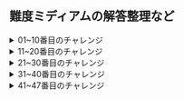 ## 難度ミディアムの解答整理など

<details>
<summary>01~10番目のチャレンジ</summary>
<div markdown="1-10">

### 2. Get Return Type

> `ReturnType<T>`を内装ジェネリックを使わず具現してみよう。

```ts
// 例
const fn = (v: boolean) => {
    if (v)
      return 1
    else
      return 2
  }
  
  type a = MyReturnType<typeof fn> // should be "1 | 2"
```

```ts
type MyReturnType<T> =  T extends (...args : any[]) => infer R ? R : any;
// 入力されたタイプTが関数であれば関数のリターンタイプが、でないとanyをリターン
// infer Rの応用法として熟知しておくこと
```

<hr />

### 3. Omit

> `Omit<T, K>`を内装ジェネリックを使わず具現してみよう。 
> `T`タイプのすべてのプロパティで`K`を除いてタイプを構成する。

```ts
// 例
interface Todo {
    title: string
    description: string
    completed: boolean
}
  
type TodoPreview = MyOmit<Todo, 'description' | 'title'>
  
const todo: TodoPreview = {
    completed: false,
}
```

```ts
type MyOmit<T, K extends keyof T> = {
    [P in keyof T as P extends K ? never: P ]:T[P];
}
/*
    OmitはPickとExcludeと応用なので
    type MyOmit<T, U extends keyof T> = Pick<T, Exclude<keyof T, U>>;
    として表現できる

    type Pick<T, K extends keyof T> = { [P in K]: T[P] } で
    type Exclude<T, U> = T extends U ? never : T なので
    [P in keyof T as P extends K ? never: P ]:T[P] である。

    Tのキーを持つPをKと比較してマッチすれば無視(never)し、
    そうでない場合はP(Tのキーの略称)をTタイプ内のフィールドで、T[P]を値として設定
    Omitは省略の意味をもつのでTのフィールドの中からKに値するフィールドを省略する
*/
```

<hr />

### 8. Readonly 2

> 二つの要素TとKを持つジェネリック`MyReadonly2<T, K>`を具現してみよう。
> `K`は`T`に属するプロパティで`readonly`、`T`内部の残りの値は`readonly`ではない。

```ts
// 例
interface Todo {
  title: string
  description: string
  completed: boolean
}

const todo: MyReadonly2<Todo, 'title' | 'description'> = {
  title: "Hey",
  description: "foobar",
  completed: false,
}

todo.title = "Hello" // Error: cannot reassign a readonly property
todo.description = "barFoo" // Error: cannot reassign a readonly property
todo.completed = true // OK
```

```ts
// 一回目のトライ
 [P in keyof T as P extends K ? readonly P : P]: T[P] ;
// アプローチは良かったもののreadonlyを直接リターン文には使えない

// 二回目のトライ
type MyReadonly2<T, K = unknown> = {
  readonly [P in keyof T as P extends K ? P : never]: T[P]
} & T
// readonly Pick<T, K>とTの残りを & 演算子で結ぶ
// エラー: Type 'false' does not satisfy the constraint 'true

// 三つ目のトライ 
type MyReadonly2<T, K extends keyof T = keyof T> = {
  // = keyof Tはパタメータが一つだけだった場合の宣言
  [P in keyof T as P extends K ? never : P]: T[P]
  // Excludeでフィルターしたタイプはそのまま維持
} & { 
  readonly [P in K]: T[P] 
  // Pickでフィルターしたタイプ内の属性はreadonlyとして処理
}
```

<hr/>

### 9. Deep Readonly

> 再帰的にサブオブジェクトを持つ一つのオブジェクトを全てreadonly化するジェネリック`DeepReadonly<T>`を具現してみよう。 
> このチャレンジではオブジェクトを扱う方法を学びます。配列、関数、クラスなどは考えなくてもよいでしょう。しかし、自ら多くのケースを想定し、チャレンジしてみましょう。

```ts
// 例
type X = { 
  x: { 
    a: 1
    b: 'hi'
  }
  y: 'hey'
}

type Expected = { 
  readonly x: { 
    readonly a: 1
    readonly b: 'hi'
  }
  readonly y: 'hey' 
}

const todo: DeepReadonly<X> // should be same as `Expected`
```

```ts
type DeepReadonly<T> = {
    readonly [P in keyof T]: keyof T[P] extends undefined ? T[P] : DeepReadonly<T[P]>
} // 再帰を利用し、キーの値ごとに内部に入りreadonly化する(深く入れない場合はundefinedになるので、その場合に再帰から脱出)
```

<hr/>

### 10. Tuple to Union

>  与えられた一つのタプルの値たちをユニオンとしてカバーするジェネリック`TupleToUnion<T>`を具現してみよう。

```ts
// 例
type Arr = ['1', '2', '3']

const a: TupleToUnion<Arr> // expected to be '1' | '2' | '3'
```

```ts
// 一つ目の方法：タプルを展開し、一つずつ取り出す方法(itor式)
type TupleToUnion<T> = T extends unknown[] ? T[number] : never;

// 二つ目の方法：再帰を使った方法
type TupleToUnion<T> = T extends [infer A,...infer B] ? ( A | TupleToUnion<B> ) : never;
```

<hr/>

### 12. Chainable Options

> チェーンナブルオプションは普通Javascriptで使われる。しかし、Typescriptに移す場合はそれを適切にタイプ返還できますか？
> このチャレンジでは二つの関数`option(key, value)`と`get()`を持つオブジェクトやクラスをタイピングするでしょう。
> `option`では与えられたキーと値で現状の構成を拡張でき、`get`を通じて最終結果に接近できます。
> `key`は`string`タイプだけで、`value`はどのタイプでも良いでしょう。

```ts
// 例
declare const config: Chainable

const result = config
  .option('foo', 123)
  .option('name', 'type-challenges')
  .option('bar', { value: 'Hello World' })
  .get()

// expect the type of result to be:
interface Result {
  foo: number
  name: string
  bar: {
    value: string
  }
}
```

```ts
type Chainable<R extends {} = {}> = {
    option<K extends string, V>(key: K, value: V): Chainable<{[P in K]: V} & R>
    // キーであるKはstringだけで、リターンタイプはオブジェクトなので<R extends {}>で定義
    // このジェネリックは再帰してチェイニングするのでリターンタイプとして以前チェーンで生成されたオブジェクトを＆演算子で追加
    get(): R
}
```

<hr/>

### 15. Last of Array

> 与えられた配列`T`の最後の因子を持つジェネリック`Last<T>`を具現してみよう。

```ts
// 例
type arr1 = ['a', 'b', 'c']
type arr2 = [3, 2, 1]

type tail1 = Last<arr1> // expected to be 'c'
type tail2 = Last<arr2> // expected to be 1
```

```ts
// スプレッド構文を使って配列の最後の要素と残りで分け、最後の要素だけリターン
type Last<T extends unknown[]> = T extends [...remains: unknown, last: infer L] ? L : never;
```

<hr />

### 16. Pop

> 与えられた配列`T`から最後の要素を取り除いた配列をリターンするジェネリック`Pop<T>`を具現してみよう。

```ts
// 例
type arr1 = ['a', 'b', 'c', 'd']
type arr2 = [3, 2, 1]

type re1 = Pop<arr1> // expected to be ['a', 'b', 'c']
type re2 = Pop<arr2> // expected to be [3, 2]
```

```ts
// Last of Array問題とは反対に配列を分け、残り(R)をリターン
type Pop<T extends unknown[]> = T extends [...remains: infer R, last: unknown] ? R : never; 
```

<hr />

### 20. Promise.all

> Promiseのような一つのオブジェクトを受け、そのリターン値がPromise状態からリゾルブされた`Promise<T>`のタイプを持つ関数`PromiseAll`のタイプを定義しましょう。

```ts
// 例
const promise1 = Promise.resolve(3);
const promise2 = 42;
const promise3 = new Promise<string>((resolve, reject) => {
  setTimeout(resolve, 100, 'foo');
});

// expected to be `Promise<[number, number, string]>`
const p = Promise.all([promise1, promise2, promise3] as const)
```

```ts
// PromiseAllが持つパラメータvalueはタプル構造の配列なのでreadonlyで処理された[...T]をパラメータとして定義
declare function PromiseAll<T extends unknown[]>(values: readonly [...T]): Promise<{
    [P in keyof T]: T[P] extends Promise<infer R> ? R : T[P]
    // 返還型のPromiseはキーに対しての値(T[P])がもしPromiseならそのPromiseが持つジェネリックのタイプ(infer R)をリターンし、Promiseでない場合はT[P]をリターン
}>
```

<hr />

### 62. Type Lookup

> たまにはユニオン属性でタイプ内部を覗きたい時があります。
> 今回のチャレンジでは`type`のフィールドを持つユニオン`Cat | Dog`内に相応するプロパティを覗いてみましょう。
> 言い直すと、`Dog`タイプを`Lookup<Dog | Cat, 'dog'>`で、`Cat`タイプを`Lookup<Dog | Cat, 'cat'>`で取得してみましょう。

```ts
// 例
interface Cat {
    type: 'cat'
    breeds: 'Abyssinian' | 'Shorthair' | 'Curl' | 'Bengal'
  }
  
  interface Dog {
    type: 'dog'
    breeds: 'Hound' | 'Brittany' | 'Bulldog' | 'Boxer'
    color: 'brown' | 'white' | 'black'
  }
  
  type MyDogType = LookUp<Cat | Dog, 'dog'> // expected to be `Dog`
```

```ts
// Uの内部からデストラクチャリング文法をつかって`type`というキーを持つプロパティだけ持ってきます
// そこでU['type']でフィルター
// U extends { type: 'cat' }かU extends { type: 'dog' }でU(DogかCat)タイプをリターン
type LookUp<U extends { type: string }, T extends U['type']> = U extends { type: T } ? U : never;
```

<hr />

</div>
</details>

<details>
<summary>11~20番目のチャレンジ</summary>
<div markdown="11-20">

### 106. Trim Left

> 与えられた文字列タイプを受け、左側の空欄を消す`TrimLeft<T>`を具現してみよう。

```ts
// 例
type trimed = TrimLeft<'  Hello World  '> // expected to be 'Hello World  '
```

```ts
// 一つ目の方法
type TrimLeft<S extends string> = 
  S extends `${infer First}${infer Rest}` 
  // Sを頭文字と残りで分ける
    ? First extends ' '| '\n' | '\t' 
    // もし頭文字が' '(空欄)、'\n'(改行)、'\t'(タブ)なら
      ? TrimLeft<Rest> : S // 残りの文字をTrimLeftのパラメータとして使って再帰
    : never // 頭文字が空欄、改行、タブではない場合無視

// もっと便利な二つ目の方法
type TrimLeft<S extends string> =  S extends `${' ' | '\n' | '\t'}${infer R}` ? TrimLeft<R> : S
// 最初からFirstの代わりに空欄と改行、タブを探して当て、残りで再帰
```

- **Typescriptの文法内で文字列を扱う方法は使えそうなので(有効性の検証や正規表現など)覚えておこう**

<hr/>

### 108. Trim

> 文字列の左右をなくすジェネリック`Trim<T>`を具現してみよう。

```ts
// 例
type trimed = Trim<'  Hello World  '> // expected to be 'Hello World'
```

```ts
// タイプ正義なしで使用すると長くなってコードが分かりにくいのでLeftとRightを別々に定義し
type TrimLeft<S extends string> = S extends `${' ' | '\n' | '\t'}${infer R}` ? TrimLeft<R> : S;
type TrimRight<S extends string> = S extends  `${infer L}${' ' | '\n' | '\t'}` ? TrimRight<L> : S;
// TrimRightのパラメータとしてTrimLeft<S>のタイプ推論値を使う
type Trim<S extends string> = TrimRight<TrimLeft<S>>;
```

<hr />

### 110. Capitalize

> 残りの文字はそのままで、頭文字だけ大文字になるジェネリック`Capitalize<T>`を具現してみよう。

```ts
// 例
type capitalized = Capitalize<'hello world'> // expected to be 'Hello world'
```

```ts
type Capitalize<S extends string> = S extends `${infer First}${infer Remains}` ? `${Uppercase<First>}${Remains}` : S;
// Typescriptの内装ジェネリック`Uppercase<S>`を使うと残りは前に習った文字の分解式
```

<hr/>

### 116. Replace

> 与えられた文字列`S`内にある`From`文字列を`To`文字列に変えるジェネリック`Replace<S, From, To>`を具現してみよう。

```ts
// 例
type replaced = Replace<'types are fun!', 'fun', 'awesome'> // expected to be 'types are awesome!'
```

```ts
type Replace<S extends string, From extends string, To extends string> 
    = '' extends From // 文字列になんもない場合の例外処理分
        ? S 
        : S extends `${infer Front}${From}${infer Last}` 
        // 文字列の中に`From`があれば`From`を中心として文字列を分ける
            ? `${Front}${To}${Last}` // `From`文字列の部分に`To`文字列を代入してリターン
            : S;
```

- 例外処理はいつも大事。

<hr/>

### 119. ReplaceAll 

> 与えられた文字列`S`の中にある全ての`From`文字列を`To`文字列に変えるジェネリック`ReplaceAll<S, From, To>`を具現してみよう。

```ts
// 例
type replaced = ReplaceAll<'t y p e s', ' ', ''> // expected to be 'types'
```

```ts
type ReplaceAll<S extends string, From extends string, To extends string> 
= From extends '' // 例外処理文
    ? S 
    : S extends `${infer Front}${From}${infer Last}` // ここまで前の問題と同じ方法
        ? `${Front}${To}${ReplaceAll<Last, From, To>}` 
        // 当たりの文字列は前から変えていくので変えた後の残りの文字列をReplaceAllのパラメータとして使う
        : S;
```

<hr />

### 191. Append Argument

> 関数Fnを最初のパラメータに、Aを二番目のパラメータとして使用し、もともと関数であるFnのパラメータにAが加われたオーバーロード関数を生成するジェネリック`AppendArgument<Fn, A>`を具現してみよう。

```ts
// 例
type Fn = (a: number, b: string) => number

type Result = AppendArgument<Fn, boolean> 
// expected be (a: number, b: string, x: boolean) => number
```

```ts
type AppendArgument<Fn, A> 
    = Fn extends (...arg:[...infer Args]) => infer R // 関数のパラメータを配列化してConcatみたいにAを追加
        ? (...arg:[...Args, A]) => R // 与えられた関数のリターンタイプは同じである
        : never
```

<hr />

### 296. Permutation 

> ユニオンで受けたタイプを順列で返還するジェネリック`Permutation<U>`を具現してみよう。

```ts
// 例
type perm = Permutation<'A' | 'B' | 'C'>; // ['A', 'B', 'C'] | ['A', 'C', 'B'] | ['B', 'A', 'C'] | ['B', 'C', 'A'] | ['C', 'A', 'B'] | ['C', 'B', 'A']
```

```ts
type Permutation<T, U = T> 
    = [U] extends [never] // 二番目のパラメータがない場合空の配列をリターン
        ? [] 
        : T extends never // `もう巡回できない場合`とはExcludeで配列に何も存在しない時
            ? [] 
            : [T, ...Permutation<Exclude<U, T>>] // Tを配列に位置させてTとUを除いた残りで再帰
```

- 順列アルゴリズムに関する内容は[このページ](https://minusi.tistory.com/entry/%EC%88%9C%EC%97%B4-%EC%95%8C%EA%B3%A0%EB%A6%AC%EC%A6%98-Permutation-Algorithm)を参照しました。(韓国語ページ)

<hr/>

### 298. Length of String

> 文字列の長さを計算するジェネリック`LengthOfString<S>`を具現してみよう。

```ts
// 例文なし
```

```ts
type SplitString<S> 
  = S extends `${infer First}${infer Remains}` 
    ? [First, ...SplitString<Remains>] // 再帰を使って文字列を一文字ずつ分けて配列化
    : [];
type LengthOfString<S extends string> = SplitString<S>['length']; //　タプルに定義し、タプル内部のlength値を参照
```

<hr/>

### 459. Flatten 

> 配列の中の全ての要素の深さ(Depth)が同じになるジェネリック`Flatten<A>`を具現してみよう。

```ts
// 例
type flatten = Flatten<[1, 2, [3, 4], [[[5]]]]> // [1, 2, 3, 4, 5]
```

```ts
type Flatten<T>  
    = T extends unknown[] 
        ? T extends [infer A, ...infer R] 
            ? [...Flatten<A>, ...Flatten<R>] // 再帰と再帰した結果をスプレッド構文で分ける(Divide)
            : [] 
        : [T]; // 再帰ができない場合は配列にただ一つだけ残っている場合なのでそのままリターン(and Conquer)
```

<hr/>

### 527. Append to object

> インターフェースに新しいフィールドを追加するジェネリックを具現してみよう。このジェネリックは三つのパラメータを持ちます。リターン値は必ず新しいフィールドを持つオブジェクトです。

```ts
// 例
type Test = { id: '1' }
type Result = AppendToObject<Test, 'value', 4> // expected to be { id: '1', value: 4 }
```

```ts
type merge<T> = {
    [P in keyof T]: T[P]
}
type AppendToObject<T, U extends string, V> = merge<{ [key in U]:V } & T>
// Uで与えられたキーでVの値を持つタイプを生成し、元のタイプTを＆演算子で結び、mergeジェネリックで一つのタイプにまとめる
```

<hr/>

</div>
</details>

<details>
<summary>21~30番目のチャレンジ</summary>
<div markdown="21-30">

### 529. Absolute

> 文字列か大きい整数、整数を受け、文字列の絶対値を出力するジェネリック`Absolute`を具現してみよう。

```ts
// 例
type Test = -100;
type Result = Absolute<Test>; // expected to be "100"
```

```ts
type Absolute<T extends number | string | bigint> = `${T}` extends `-${infer S}` ? `${S}` : `${T}`;
// バッククォートを使って文字列に
```

<hr/>

### 531. String to Union

> ジェネリック`StringToUnion<S>`を具現してみよう。パラメータで文字列をもらいます。出力は必ず入力した文字列のスペルです。

```ts
// 例
type Test = '123';
type Result = StringToUnion<Test>; // expected to be "1" | "2" | "3"
```

```ts
type StringToUnion<T extends string> 
    = T extends `${infer First}${infer Remains}` 
        ? First | StringToUnion<Remains> // 文字列を分けて再帰しながらスペル一つ一つをユニオンに追加する
        : never
```

<hr />

### 599. Merge

> 二つのタイプを一つのタイプにしましょう。二番目に与えられたタイプのキーは一番目のタイプを上書きできます。

```ts
// 一つ目の方法
type CreateMergedType<T> = {
    [P in keyof T]: T[P]
}
type Merge<F, S> = CreateMergedType<{
    [P in keyof F as P extends keyof S ? never : P]: F[P]
    // S内のキーの中でF内のキーと同じキーは返還しない
} & S>

// 二つ目の方法
type Merge<F, S> = {
    [P in keyof (F & S)] : P extends keyof S // FとSのキーを全部回りながらSにあるキーか検証
    ? S[P] // Sのフィールドを最初に入れて
    : P extends keyof F 
        ? F[P] // そのあとでFのフィールドを入れる事で共通する部分はoverrideしないようにする
        : never 
};
```

<hr />

### 610. CamelCase

> KebabCaseで表現した文字列をCamelCaseに変えるジェネリック`CamelCase<S>`を具現してみよう。文字列は`-`で分けているかもしれないし、もし`-`で分けられている場合はこの文字を消して、その次に特殊文字でないアルファベットが来たら大文字に変えましょう。

```ts
// 例
type result = CamelCase<for-bar-baz> // expected 'forBarBaz'
```

```ts
// 一回目のトライ: テスト`Expect<Equal<CamelCase<'foo--bar----baz'>, 'foo-Bar---Baz'>>`でエラー
type Failed_CamelCase<S> 
    = S extends `${infer Front}-${infer Target}${infer Remains}` // '-'文字の前の部分、'-', '-'の次の文字(Target)、残りで分ける
        ? Target extends Uppercase<Target> // ターゲット文字が大文字なら
            ? `${Front}-${Target}${CamelCase<Remains>}` // ターゲットをそのままにして残りで再帰
            : `${Front}${Uppercase<Target>}${CamelCase<Remains>}` // 大文字でないと`-`を消してUppercaseでターゲットを大文字化する
        : S;

// 二回目のトライ: Capitalizeを使用して解決
type CamelCase<S>
    = S extends `${infer Front}${infer Remains}` // 二つに分けて
        ? Front extends '-' // Frontが'-'なら
            ? Remains extends Capitalize<Remains> // 残りがCapitalizeされた文字列か検証
                ? `${Front}${CamelCase<Remains>}` // Trueなら'-'を消さずに残りの文字列で再帰
                : CamelCase<Capitalize<Remains>> // Falseなら'-'を消し、残りで再帰
            : `${Front}${CamelCase<Remains>}` // Capitalizeされなかったら'-'を消して残りの文字列で再帰
        : S
```

<hr />

### 612. KebabCase

> 与えられた文字列をKebabCaseに変えるジェネリック`KebabCase<S>`を具現してみよう。

```ts
// 例
type result = KebabCase<FooBarBaz> // expected 'for-bar-baz'
```

```ts
type KebabCase<S, T extends string = ''> 
    = S extends `${infer First}${infer Remains}` // 与えられた文字列を二つに分ける
        ? First extends Lowercase<First> // 最前の文字が小文字だったら
            ? `${First}${KebabCase<Remains, '-'>}` // そのまま置いといて残りと前につける'-'文字をパラメータで再帰
            : `${T}${Lowercase<First>}${KebabCase<Remains, '-'>}` 
            // Firstが大文字なら小文字に変えて前に'-'を付ける
        : S
```

<hr />

### 645. Diff

> `O`と`O1`の差集合オブジェクトを返還するジェネリック`Diff<O, O1>`を具現してみよう。

```ts
// 例文なし
```

```ts
// PickとExcludeを使う方法
type Diff<O, O1> = Pick<O1 & O, Exclude<keyof O1, keyof O>>

// 上の文はOmitで略せる
type Diff<O, O1> = Omit<O & O1, keyof (O | O1) >
```

<hr />

### 949. AnyOf

> Pythonの関数`any`をタイプシステムで具現してみよう。パラメータで配列を受け、配列の中に一つでも`true`値があれば`true`をリターンします。空の配列が与えられると`false`をリターンします。

```ts
// 例
type Sample1 = AnyOf<[1, "", false, [], {}]>; // expected to be true.
type Sample2 = AnyOf<[0, "", false, [], {}]>; // expected to be false.
```

```ts
type AnyOf<T extends readonly any[]> 
    = T[number] extends infer Args | {} // タプルTの中の要素をオブジェクトとパラメータで分ける
        ? Exclude<Args, 0 | '' | [] | false> extends never // 要素の中に0、''、[]、falseは無視(never)
            ? false 
            : true
        : false
```

- 参照: Pythonのany関数

```python
def any(iterable): # itarableをパラメータとして受けるany関数
    for element in iterable: # itarableのオブジェクトを回りながら
        if element: # elementがtrueならTrueをリターン
            return True
    return False # PythonのFalsyはFalse、None、0、0.0、0L、Oj、""、[]、()、{}がある
```


<hr />

### 1042. IsNever

> `T`タイプを受けるジェネリック`IsNever<T>`を具現してみよう。タイプが`never`なら`true`を、違う場合は`false`を出力しよう。

```ts
// 例
type A = IsNever<never>  // expected to be true
type B = IsNever<undefined> // expected to be false
type C = IsNever<null> // expected to be false
type D = IsNever<[]> // expected to be false
type E = IsNever<number> // expected to be false
```

```ts
// type IsNever<T> = T extends never ? true : false; で書いたら全部neverに処理されるので[]処理
type IsNever<T> = [T] extends [never] ? true : false; 
```

<hr />

### 1097. IsUnion 

> ユニオンのタイプ`T`を受け、`true`を出力するジェネリック`IsUnion<T>`を具現してみよう。

```ts
// 例
type case1 = IsUnion<string>  // false
type case2 = IsUnion<string|number>  // true
type case3 = IsUnion<[string|number]>  // false
```

```ts
// type IsUnion<T> = T extends infer L | infer R ? true : false;
type IsUnion<T, K = T> // ユニオンを比較するためにパラメータとして二つ使う
    = T extends K 
        ? [K] extends [T] // 逆も一緒の場合は一つだけなので
            ? false // falseをリターン
            : true // 逆が違うとユニオン
        : never;
```

<hr />

### 1130. ReplaceKeys

> 三つのパラメータを受けてユニオンタイプ内のキーを変えるジェネリック`ReplaceKeys<U, T, Y>`を具現してみよう。
> もしタイプに`Y`に設定しようとするキーがない場合はスルーしましょう。

```ts
// 例
type NodeA = {
  type: 'A'
  name: string
  flag: number
}

type NodeB = {
  type: 'B'
  id: number
  flag: number
}

type NodeC = {
  type: 'C'
  name: string
  flag: number
}


type Nodes = NodeA | NodeB | NodeC

type ReplacedNodes = ReplaceKeys<Nodes, 'name' | 'flag', {name: number, flag: string}> 
// {type: 'A', name: number, flag: string} | {type: 'B', id: number, flag: string} | {type: 'C', name: number, flag: string} 
// would replace name from string to number, replace flag from number to string.

type ReplacedNotExistKeys = ReplaceKeys<Nodes, 'name', {aa: number}> 
// {type: 'A', name: never, flag: number} | NodeB | {type: 'C', name: never, flag: number} 
// would replace name to never
```

```ts
type ReplaceKeys<U, T, Y> = {
    [P in keyof U] : P extends T // UのキーがTに存在するのであれば
        ? P extends keyof Y  // またYのキーがP(Uのキー)にあれば
            ? Y[P] // Y[P]でキーを設定
            : never // でないと無視(never)
        : U[P]; // Yのキーがない場合はそのままUのキーで設定
}
```

<hr />

</div>
</details>

<details>
<summary>31~40番目のチャレンジ</summary>
<div markdown="31-40">

### 1367. Remove Index Signature

> オブジェクトタイプから数字や文字列のキーでアプローチできるインデックスシグネチャー(index signature)を削除するジェネリック`RemoveIndexSignature<T>`を具現してみよう。

```ts
// 例
type Foo = {
  [key: string]: any;
  foo(): void;
}

type A = RemoveIndexSignature<Foo>  // expected { foo(): void }
```

```ts
// 一回目のトライ: Pがstringかnumberならneverを返還するようにしたが失敗
// type RemoveIndexSignature<T> = {
//     [P in keyof T] : P extends [string | number] ? never : T[P];
// }
type RemoveIndexSignature<T> = {
    [P in keyof T as string extends P ? never : number extends P ? never : P]: T[P];
    // タイプを構成する三項演算子ではユニオンタイプでextendsキーワードを使用できない
}
```

- インデックスシグネチャーに関する内容は[このページ](https://heropy.blog/2020/01/27/typescript/)と[このページ](https://radlohead.gitbook.io/typescript-deep-dive/type-system/index-signatures)で参照しました。（どちらも韓国語ページ）

<hr />

### 1978. Percentage Parser

> ジェネリック`Percentage Parser<T>`を具現してみよう。正規表現式`/^(\+|\-)?(\d*)?(\%)?$/`により`T`を三つのパートに分けましょう。ストラクチャーは必ず[ `plus or miuns`, `number`, `unit` ]になります。該当しない場合は空の文字列に残しましょう。

```ts
// 例
type PString1 = ''
type PString2 = '+85%'
type PString3 = '-85%'
type PString4 = '85%'
type PString5 = '85'

type R1 = PercentageParser<PString1>  // expected ['', '', '']
type R2 = PercentageParser<PString2>  // expected ["+", "85", "%"]
type R3 = PercentageParser<PString3>  // expected ["-", "85", "%"]
type R4 = PercentageParser<PString4>  // expected ["", "85", "%"]
type R5 = PercentageParser<PString5>  // expected ["", "85", ""]
```

```ts
type Sign = '+' | '-';
type Unit = '%'

type PercentageParser<A extends string> 
    = A extends `${Sign}${infer Remains}` // 与えられた文字列Aの中にSignがあるかから確認
        ? A extends `${infer Sign}${infer Nums}${Unit}` // Remains内に'%'文字を確認
            ? [Sign, Nums, Unit] // あるとしたら三つのパートに分ける
            : A extends `${infer Sign}${infer Nums}` // 無ければRemainsは全部数字なので
                ? [Sign, Nums, ''] // Unitを空の文字にしてリターン
                : A extends `${Sign}` // Signだけなら
                    ? [Sign, '', ''] // Signだけの配列を
                    : ['', '', ''] // 空の文字だと配列に''を三つ入れてリターン
        : A extends `${infer Nums}${Unit}` // SignはないけどUnitはある文字列の場合をここで処理
            ? ['', Nums, Unit] 
            : ['', A, ''];
```

<hr />

### 2070. Drop Char

> 文字列で与えられた文字を消すジェネリック`DropChar<S, C>`を具現してみよう。

```ts
// 例
type Butterfly = DropChar<' b u t t e r f l y ! ', ' '> // 'butterfly!'
```

```ts
type DropChar<S, C extends string> 
    = S extends `${infer Front}${C}${infer Remains}`
        ? DropChar<`${Front}${Remains}`, C>
        : S
```

<hr />

### 2257. MinusOne (未解決)

> (必ず陽の数字な)数字がタイプで与えられた時、１を引くジェネリック`MinusOne<N>`を具現してみよう。

```ts
// 例
type Zero = MinusOne<1> // 0
type FiftyFour = MinusOne<55> // 54
```

```ts
//　未解決問題
```

<hr />

### 2595. PickByType

> `T`から`U`のタイプだけ持つタイプを構成するジェネリック`PickByType<T, U>`を具現してみよう。

```ts
// 例
type OnlyBoolean = PickByType<{
  name: string
  count: number
  isReadonly: boolean
  isEnable: boolean
}, boolean> // { isReadonly: boolean; isEnable: boolean; }
```

```ts
type PickByType<T, U> = {
    [P in keyof T as T[P] extends U ? P : never]: T[P];
}
```

<hr />

### 2688. StartsWith

> 与えられた文字列`T`が正確に`U`で始まるか検証するジェネリック`StartsWith<T, U>`を具現してみよう。

```ts
// 例
type a = StartsWith<'abc', 'ac'> // expected to be false
type b = StartsWith<'abc', 'ab'> // expected to be true
type c = StartsWith<'abc', 'abcd'> // expected to be false
```

```ts
type StartsWith<T extends string, U extends string> = T extends `${U}${infer remains}` ? true : false;
```

### 2693. EndsWith

> 与えられた文字列`T`が正確に`U`で終わるか検証するジェネリック`EndsWith<T, U>`を具現してみよう。

```ts
// 例文なし
```

```ts
type EndsWith<T extends string, U extends string> = T extends `${infer Front}${U}` ? true : false;
```

### 2757. PartialByKeys 

> パラメータで二つのタイプ`T`と`K`を受けるジェネリック`PartialByKeys<T, K>`を具現してみよう。`K`はタイプ`T`内の要素で必ずオプショナルで設定されます。`K`が与えられなかった場合はジェネリック`Partial<T>`のように全てのフィールドがオプショナルで設定されます。

```ts
// 例
interface User {
  name: string
  age: number
  address: string
}

type UserPartialName = PartialByKeys<User, 'name'> // { name?:string; age:number; address:string }
```

```ts
// type result = PartialByKeys<User, 'name'>
// type result = {
//     name?: string;
// } & {
//     age: number;
//     address: string;
// }
// そのままだとタイプ推論がこのような形になるので一つのタイプにくくる必要がある

// 一つにくくるためのジェネリック
type CombineTypes<T> = {
    [P in keyof T] : T[P]
}

type PartialByKeys<T, K = keyof T> = CombineTypes<{ // Kが与えられない場合はTを入れてＴを全部オプショナルで設定
    [P in keyof T as P extends K ? P : never]?: T[P] // Kと同じフィールドをオプショナルで設定
} & {
    [P in keyof T as P extends K ? never: P] : T[P] // Kと違うフィールドはそのままに
}>
```

<hr />

### 2759. RequiredByKeys 

> パラメータで二つのタイプ`T`と`K`を受けるジェネリック`RequiredByKeys<T, K>`を具現してみよう。`K`はタイプ`T`の中の要素で必ずRequiredに設定されます。`K`が与えられなかった場合ジェネリック`Require<T>`のように全てのフィールドが必ず必要なフィールドに設定されます。

```ts
// 예시
interface User {
  name?: string
  age?: number
  address?: string
}

type UserPartialName = RequiredByKeys<User, 'name'> // { name: string; age?: number; address?: string }
```

```ts
type CombineType<T> = {
    [P in keyof T] : T[P]
}

type RequiredByKeys<T, K = keyof T> = CombineType<{
    [P in keyof T as P extends K ? P : never] -?: T[P] // オプショナルタイプを外すときは-?キーワードを使う
} & {
    [P in keyof T as P extends K ? never: P] : T[P]
}>
```

<hr />

### 2793. Mutable

> 全てのフィールドが修正できるオブジェクトにするジェネリック`Mutable<T>`を具現してみよう。

```ts
// 例
interface Todo {
  readonly title: string
  readonly description: string
  readonly completed: boolean
}

type MutableTodo = Mutable<T> // { title: string; description: string; completed: boolean; }
```

```ts
type Mutable<T> = {
    -readonly [P in keyof T]: T[P] //  readonlyを取り消す時は-readonlyキーワードを使う
}
```

</div>
</details>

<details>
<summary>41~47番目のチャレンジ</summary>
<div markdown="41-47">

### 2852. OmitByType

> タイプ`T`から`U`タイプではないフィールドだけで構成するジェネリック`OmitByType<T, U>`を具現してみよう。

```ts
// 例
type OmitBoolean = OmitByType<{
  name: string
  count: number
  isReadonly: boolean
  isEnable: boolean
}, boolean> // { name: string; count: number }
```

```ts
type OmitByType<T, U> = {
    [P in keyof T as T[P] extends U ? never : P] : T[P]
} // Omit<T, U>でT[P]を使うだけ
```
<hr />

### 2946. ObjectEntries

> タイプシステムで`Object.entries`を具現してみよう。

```ts
// 例
interface Model {
  name: string;
  age: number;
  locations: string[] | null;
}
type modelEntries = ObjectEntries<Model> // ['name', string] | ['age', number] | ['locations', string[] | null];

```

```ts
//　一回目のトライ
type ObjectEntries<T> = {
    [P in keyof T]: [P, T[P]]
}
// type result = ObjectEntries<Model>
// type result = { 
//     name: ["name", string];
//     age: ["age", number];
//     locations: ["locations", string[]]; => nullは表示されない
// } => { キー: ["キー", 値] }に推論される

// 二回目のトライ
type ObjectEntries<T> = {
    [P in keyof T]: [P, T[P]]
}[keyof T] // Tのキーで巡回しオブジェクト内の配列(["キー", 値])を取り出す
// type result = ObjectEntries<Model>
// type result = ["name", string] | ["age", number] | ["locations", string[]]
// "location"キーの値としてstring[]だけ出力される

// 三回目のトライ
type ObjectEntries<T> = {
    -readonly [P in keyof T] -? // タイプTのフィールドを全部MutableでRequiredな値で変更
    : [P, T[P] extends (infer R | undefined) ? R : never ]  // undefinedチェック
}[keyof T] 
type result = ObjectEntries<Model>
// nullが表示されないのは開発環境問題(PlayGroundではnullが認識される)
```

<hr/>

### 3062. Shift

> タイプシステムで`Array.shift`を具現してみよう。

```ts
// 例
type Result = Shift<[3, 2, 1]> // [2, 1]
```

```ts
type Shift<T> = T extends [infer First, ...infer Remains] ? Remains : never;
```

<hr/>

### 3188. Tuple to Nested Object 

> 文字列のタイプしかないタプル`T`とタイプ`U`が与えられた時、再帰的にオブジェクトを生成するジェネリック`TupleToNestedObject<T, U>`を具現してみよう。

```ts
// 例
type a = TupleToNestedObject<['a'], string> // {a: string}
type b = TupleToNestedObject<['a', 'b'], number> // {a: {b: number}}
type c = TupleToNestedObject<[], boolean> // boolean. if the tuple is empty, just return the U type
```

```ts
type TupleToNestedObject<T, U> 
    = T extends [infer First, ...infer Remains] 
        ? First extends string
            ? { [P in First]:TupleToNestedObject<Remains, U> }
            : never
        : U
// 再帰で配列を分ける所まではできたがその以降Firstの値が文字か否かを検証する必要があった
```

<hr/>

### 3192. Reverse

> タイプシステムで`Array.reverse`を具現してみよう。

```ts
// 例
type a = Reverse<['a', 'b']> // ['b', 'a']
type b = Reverse<['a', 'b', 'c']> // ['c', 'b', 'a']
```

```ts
// 一回目のトライ: 配列を三つに分ける方法
type Reverse<T> 
    = T extends [infer Front, ...infer Remains, infer Last] 
        ? Remains extends [] 
            ? [Last, Front]
            : [Last, ...Reverse<Remains>, Front] 
        : T;

// 二回目のトライ: 配列を二つに分ける方法
type Reverse<T> = T extends [infer First, ...infer Remains] 
                    ? [...Reverse<Remains>, First]
                    : [];
```

<hr />

### 3196. Flip Arguments

> lodashの`_.flip`をタイプシステムで具現してみよう。ジェネリック`FlipArguments<T>`はパラメータのタイプが反対になった新しい関数をリターンします。

```ts
// 例
type Flipped = FlipArguments<(arg0: string, arg1: number, arg2: boolean) => void> 
// (arg0: boolean, arg1: number, arg2: string) => void
```

```ts
type FlipArguments<T> 
    = T extends (...args: infer P) => infer R 
        ? P extends []
            ? () => R
            : (...args: Reverse<P>) => R 
            // スプレッド構文でパラメータを配列にしてこの配列の並びをを逆にするだけ
        : never;

// 配列になったパラメータを逆にするReverseジェネリックを別に定義
type Reverse<Args> 
  = Args extends [infer First, ...infer Remains] 
    ? [...Reverse<Remains>, First] 
    : []
```

<hr />

### 3243. FlattenDepth

> 与えられた数字だけ配列を平たくするジェネリック`FlattenDepth<T>`を具現してみよう。

```ts
// 例
type a = FlattenDepth<[1, 2, [3, 4], [[[5]]]], 2> // [1, 2, 3, 4, [5]]. flattern 2 times
type b = FlattenDepth<[1, 2, [3, 4], [[[5]]]]> // [1, 2, 3, 4, [[5]]]. Depth defaults to be 1
```

```ts
// type FlattenDepth<T, U extends number = 1> 
//     = T extends [infer First, ...infer Remains]
//         ? First extends unknown[]
//             ? [First, ...FlattenDepth<Remains, U>] 
//             // Type instantiation is excessively deep and possibly infinite.
//             // ここで無限ループに陥る
//             : [...FlattenDepth<First, U>, ...FlattenDepth<Remains, U>]
//         : [First, ...FlattenDepth<Remains, U>]

// 無限ループを回避するために空の配列を定義し、この配列の長さを利用
type FlattenDepth<T, K extends number = 1, U extends unknown[] = []> 
    = T extends [infer First, ...infer Remains] // 二つに分ける
        ? First extends unknown[] // もしもFirstが配列で
            ? U['length'] extends K // そして配列Uの長さがKと同じなら(最初は長さが０)
                ? [First, ...FlattenDepth<Remains, K, U>] // 一回flattenを行うと残りで再帰
                : [...FlattenDepth<First, K, [0, ...U]>, ...FlattenDepth<Remains, K, U>] 
                // Uの長さがKと違うとUに0を追加して長さを増やす(無限ループ回避の為)
            : [First, ...FlattenDepth<Remains, K, U>] // Firstが配列ではない場合残りの要素が配列かもしれないので残りで再帰
        : T; // Firstが配列ではない場合そのままTをリターン

type result = FlattenDepth<[1, 2, [3, 4], [[[5]]]], 2>;
// [[[5]]]みたいに配列の中に一つだけの要素を持つ二重以上の配列は...FlattenDepth<Remains, K, U>が実行されない場合もある
```

</div>
</details>